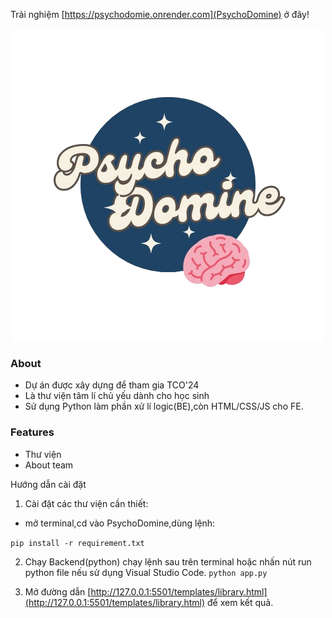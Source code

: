 Trải nghiệm [https://psychodomie.onrender.com](PsychoDomine) ở đây! 

<div class='logo' align='center'> 
  <img src='/image/psychodomine-logo.png'> 
</div>

### About 
-  Dự án được xây dựng để tham gia TCO'24 
- Là thư viện tâm lí chủ yếu dành cho học sinh 
-  Sử dụng Python làm phần xử lí logic(BE),còn HTML/CSS/JS cho FE.

### Features
-   Thư viện
-  About team

Hướng dẫn cài đặt
1. Cài đặt các thư viện cần thiết:
- mở terminal,cd vào PsychoDomine,dùng lệnh:

```pip install -r requirement.txt```

2. Chạy Backend(python)
chạy lệnh sau  trên terminal hoặc nhấn nút run python file nếu sử dụng Visual Studio Code.
```python app.py```

3. Mở đường dẫn [http://127.0.0.1:5501/templates/library.html](http://127.0.0.1:5501/templates/library.html) để xem kết quả.
